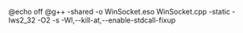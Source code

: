 @echo off
@g++ -shared -o WinSocket.eso WinSocket.cpp -static -lws2_32 -O2 -s -Wl,--kill-at,--enable-stdcall-fixup